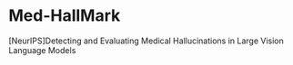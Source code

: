 # Med-HallMark
[NeurIPS]Detecting and Evaluating Medical Hallucinations in Large Vision Language Models
